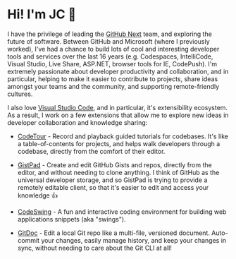 # Hi! I'm JC 👋

I have the privilege of leading the [GitHub Next](https://githubnext.com) team, and exploring the future of software. Between GitHub and Microsoft (where I previously worked), I've had a chance to build lots of cool and interesting developer tools and services over the last 16 years (e.g. Codespaces, IntelliCode, Visual Studio, Live Share, ASP.NET, browser tools for IE, CodePush). I'm extremely passionate about developer productivity and collaboration, and in particular, helping to make it easier to contribute to projects, share ideas amongst your teams and the community, and supporting remote-friendly cultures.

I also love [Visual Studio Code](https://code.visualstudio.com), and in particular, it's extensibility ecosystem. As a result, I work on a few extensions that allow me to explore new ideas in developer collaboration and knowledge sharing:

- [CodeTour](https://aka.ms/codetour) - Record and playback guided tutorials for codebases. It's like a table-of-contents for projects, and helps walk developers through a codebase, directly from the comfort of their editor.

- [GistPad](https://aka.ms/gistpad) - Create and edit GitHub Gists and repos, directly from the editor, and without needing to clone anything. I think of GitHub as the universal developer storage, and so GistPad is trying to provide a remotely editable client, so that it's easier to edit and access your knowledge 👍

- [CodeSwing](https://aka.ms/codeswing) - A fun and interactive coding environment for building web applications snippets (aka "swings").

- [GitDoc](https://aka.ms/gitdoc) - Edit a local Git repo like a multi-file, versioned document. Auto-commit your changes, easily manage history, and keep your changes in sync, without needing to care about the Git CLI at all!
